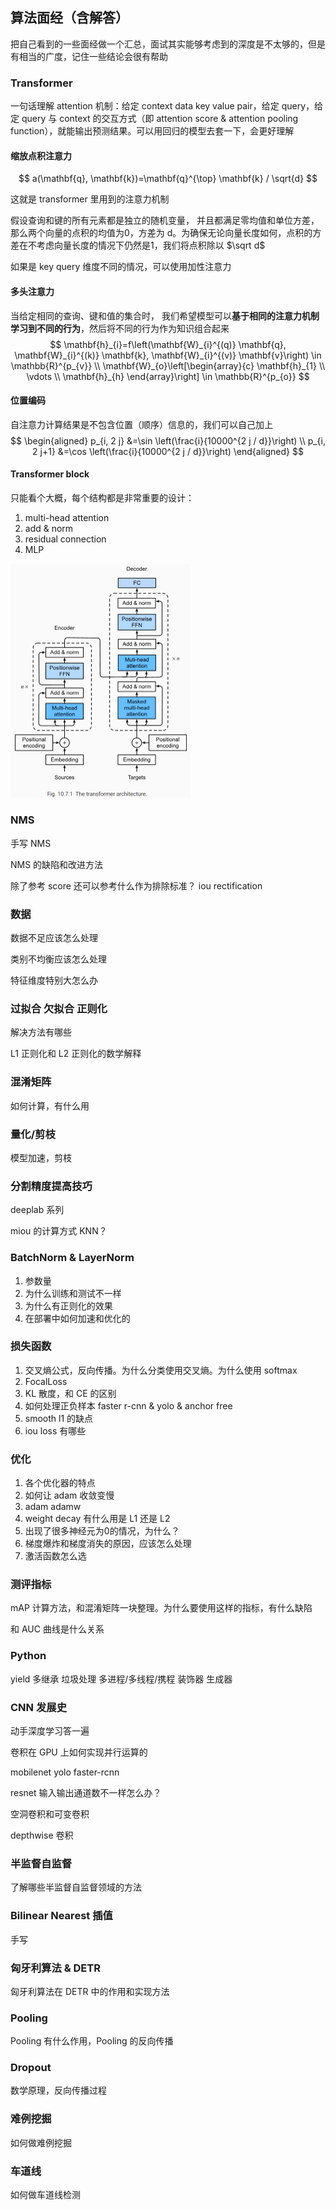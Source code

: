 ## 算法面经（含解答）

把自己看到的一些面经做一个汇总，面试其实能够考虑到的深度是不太够的，但是有相当的广度，记住一些结论会很有帮助

### Transformer

一句话理解 attention 机制：给定 context data key value pair，给定 query，给定 query 与 context 的交互方式（即 attention score & attention pooling function），就能输出预测结果。可以用回归的模型去套一下，会更好理解

#### 缩放点积注意力

$$
a(\mathbf{q}, \mathbf{k})=\mathbf{q}^{\top} \mathbf{k} / \sqrt{d}
$$

这就是 transformer 里用到的注意力机制

假设查询和键的所有元素都是独立的随机变量， 并且都满足零均值和单位方差， 那么两个向量的点积的均值为0，方差为 d。为确保无论向量长度如何，点积的方差在不考虑向量长度的情况下仍然是1，我们将点积除以 $\sqrt d$

如果是 key query 维度不同的情况，可以使用加性注意力

#### 多头注意力

当给定相同的查询、键和值的集合时， 我们希望模型可以**基于相同的注意力机制学习到不同的行为**，然后将不同的行为作为知识组合起来
$$
\mathbf{h}_{i}=f\left(\mathbf{W}_{i}^{(q)} \mathbf{q}, \mathbf{W}_{i}^{(k)} \mathbf{k}, \mathbf{W}_{i}^{(v)} \mathbf{v}\right) \in \mathbb{R}^{p_{v}}
\\
\mathbf{W}_{o}\left[\begin{array}{c}
\mathbf{h}_{1} \\
\vdots \\
\mathbf{h}_{h}
\end{array}\right] \in \mathbb{R}^{p_{o}}
$$

#### 位置编码

自注意力计算结果是不包含位置（顺序）信息的，我们可以自己加上
$$
\begin{aligned}
p_{i, 2 j} &=\sin \left(\frac{i}{10000^{2 j / d}}\right) \\
p_{i, 2 j+1} &=\cos \left(\frac{i}{10000^{2 j / d}}\right)
\end{aligned}
$$

#### Transformer block

只能看个大概，每个结构都是非常重要的设计：

1. multi-head attention
2. add & norm
3. residual connection
4. MLP

<img src="算法面经/image-20220721000119229.png" alt="image-20220721000119229" style="zoom:50%;" />

### NMS

手写 NMS

NMS 的缺陷和改进方法

除了参考 score 还可以参考什么作为排除标准？ iou rectification

### 数据

数据不足应该怎么处理

类别不均衡应该怎么处理

特征维度特别大怎么办

### 过拟合 欠拟合 正则化

解决方法有哪些

L1 正则化和 L2 正则化的数学解释

### 混淆矩阵

如何计算，有什么用

### 量化/剪枝

模型加速，剪枝

### 分割精度提高技巧

deeplab 系列

miou 的计算方式 KNN？

### BatchNorm & LayerNorm

1. 参数量
2. 为什么训练和测试不一样
3. 为什么有正则化的效果
4. 在部署中如何加速和优化的

### 损失函数

1. 交叉熵公式，反向传播。为什么分类使用交叉熵。为什么使用 softmax
2. FocalLoss
3. KL 散度，和 CE 的区别
4. 如何处理正负样本 faster r-cnn & yolo & anchor free
5. smooth l1 的缺点
6. iou loss 有哪些

### 优化

1. 各个优化器的特点
2. 如何让 adam 收敛变慢
3. adam adamw
4. weight decay 有什么用是 L1 还是 L2
5. 出现了很多神经元为0的情况，为什么？
6. 梯度爆炸和梯度消失的原因，应该怎么处理
7. 激活函数怎么选

### 测评指标

mAP 计算方法，和混淆矩阵一块整理。为什么要使用这样的指标，有什么缺陷

和 AUC 曲线是什么关系

### Python

yield 多继承 垃圾处理 多进程/多线程/携程 装饰器 生成器

### CNN 发展史

动手深度学习答一遍

卷积在 GPU 上如何实现并行运算的

mobilenet yolo faster-rcnn

resnet 输入输出通道数不一样怎么办？

空洞卷积和可变卷积

depthwise 卷积

### 半监督自监督

了解哪些半监督自监督领域的方法

### Bilinear Nearest 插值

手写

### 匈牙利算法 & DETR

匈牙利算法在 DETR 中的作用和实现方法

### Pooling

Pooling 有什么作用，Pooling 的反向传播

### Dropout

数学原理，反向传播过程

### 难例挖掘

如何做难例挖掘

### 车道线

如何做车道线检测

